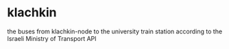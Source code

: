 # klachkin
the buses from klachkin-node to the university train station according to the Israeli Ministry of Transport API
